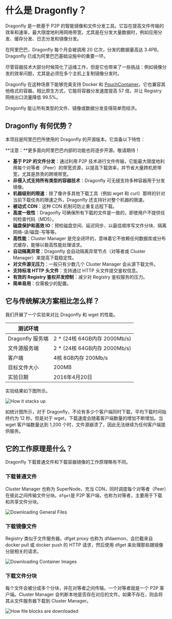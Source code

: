 # 什么是 Dragonfly？

Dragonfly 是一款基于 P2P 的智能镜像和文件分发工具。它旨在提高文件传输的效率和速率，最大限度地利用网络带宽，尤其是在分发大量数据时，例如应用分发、缓存分发、日志分发和镜像分发。

在阿里巴巴，Dragonfly 每个月会被调用 20 亿次，分发的数据量高达 3.4PB。Dragonfly 已成为阿里巴巴基础设施中的重要一环。

尽管容器技术大部分时候简化了运维工作，但是它也带来了一些挑战：例如镜像分发的效率问题，尤其是必须在多个主机上复制镜像分发时。

Dragonfly 在这种场景下能够完美支持 Docker 和 [PouchContainer](https://github.com/alibaba/pouch)。它也兼容其他格式的容器。相比原生方式，它能将容器分发速度提高 57 倍，并让 Registry 网络出口流量降低 99.5%。

Dragonfly 能让所有类型的文件、镜像或数据分发变得简单而经济。

## Dragonfly 有何优势？

本项目是阿里巴巴所使用的 Dragonfly 的开源版本。它具备以下特性：

**注意：**更多面向阿里巴巴内部的功能也将逐步开源。敬请期待！

- **基于 P2P 的文件分发**：通过利用 P2P 技术进行文件传输，它能最大限度地利用每个对等者（Peer）的带宽资源，以提高下载效率，并节省大量跨机房带宽，尤其是昂贵的跨境带宽。
- **非侵入式支持所有类型的容器技术**：Dragonfly 可无缝支持多种容器用于分发镜像。
- **机器级别的限速**：除了像许多其他下载工具（例如 wget 和 curl）那样的针对当前下载任务的限速之外，Dragonfly 还支持针对整个机器的限速。
- **被动式 CDN**：这种 CDN 机制可防止重复远程下载。
- **高度一致性**：Dragonfly 可确保所有下载的文件是一致的，即使用户不提供任何检查代码（MD5）。
- **磁盘保护和高效 IO**：预检磁盘空间、延迟同步、以最佳顺序写文件分块、隔离网络-读/磁盘-写等等。
- **高性能**：Cluster Manager 是完全闭环的，意味着它不依赖任何数据库或分布式缓存，能够以极高性能处理请求。
- **自动隔离异常**：Dragonfly 会自动隔离异常节点（对等者或 Cluster Manager）来提高下载稳定性。
- **对文件源无压力**：一般只有少数几个 Cluster Manager 会从源下载文件。
- **支持标准 HTTP 头文件**：支持通过 HTTP 头文件提交鉴权信息。
- **有效的 Registry 鉴权并发控制**：减少对 Registry 鉴权服务的压力。
- **简单易用**：仅需极少的配置。

## 它与传统解决方案相比怎么样？

我们开展了一个实验来对比 Dragonfly 和 wget 的性能。

|测试环境||
|---|---|
|Dragonfly 服务端|2 * (24核 64GB内存 2000Mb/s)|
|文件源服务端|2 * (24核 64GB内存 2000Mb/s)|
|客户端|4核 8GB内存 200Mb/s|
|目标文件大小|200MB|
|实验日期|2016年4月20日|

实验结果如下图所示。

![How it stacks up](../img/performance.png)

如统计图所示，对于 Dragonfly，不论有多少个客户端同时下载，平均下载时间始终约为 12 秒。但是对于 wget，下载速度会随着客户端数量的增加不断增加。当 wget 客户端数量达到 1,200 个时，文件源崩溃了，因此无法继续为任何客户端提供服务。

## 它的工作原理是什么？

Dragonfly 下载普通文件和下载容器镜像的工作原理略有不同。

### 下载普通文件

Cluster Manager 也称为 SuperNode，充当 CDN，同时调度每个对等者（Peer）在彼此之间传输文件分块。`dfget`是 P2P 客户端，也称为对等者，主要用于下载和共享文件分块。

![Downloading General Files](../img/dfget.png)

### 下载镜像文件

Registry 类似于文件服务器。dfget proxy 也称为 dfdaemon，会拦截来自 docker pull 或 docker push 的 HTTP 请求，然后使用 dfget 来处理那些跟镜像分层相关的请求。

![Downloading Container Images](../img/dfget-combine-container.png)

### 下载文件分块

每个文件会被分成多个分块，并在对等者之间传输。一个对等者就是一个 P2P 客户端。Cluster Manager 会判断本地是否存在对应的文件。如果不存在，则会将其从文件服务器下载到 Cluster Manager。

![How file blocks are downloaded](../img/distributing.png)

